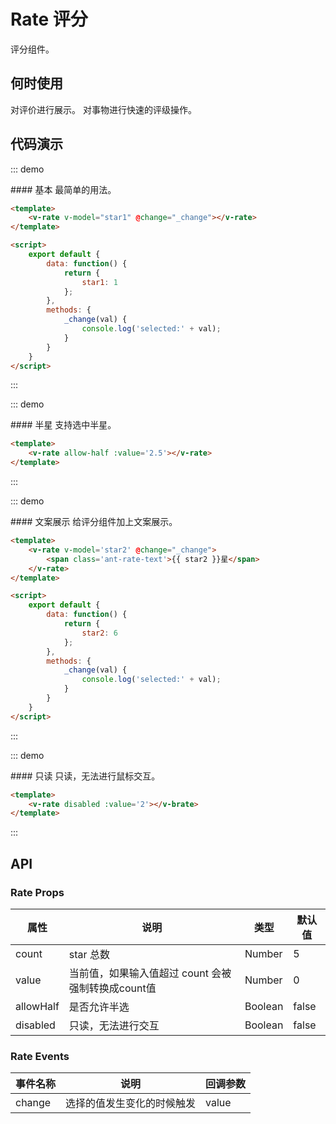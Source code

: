 <script>
  export default {
      data: function() {
          return {
              star1: 1,
              star2: 6,
          };
      },
      methods: {
          _change(val) {
              console.log('selected:' + val);
          }
      }
  }
</script>


# Rate 评分

评分组件。

## 何时使用

对评价进行展示。
对事物进行快速的评级操作。

## 代码演示

::: demo
<summary>
  #### 基本
  最简单的用法。
</summary>

```html
<template>
    <v-rate v-model="star1" @change="_change"></v-rate>
</template>

<script>
    export default {
        data: function() {
            return {
                star1: 1
            };
        },
        methods: {
            _change(val) {
                console.log('selected:' + val);
            }
        }
    }
</script>
```
:::

::: demo
<summary>
  #### 半星
  支持选中半星。
</summary>

```html
<template>
    <v-rate allow-half :value='2.5'></v-rate>
</template>
```
:::

::: demo
<summary>
  #### 文案展示
  给评分组件加上文案展示。
</summary>

```html
<template>
    <v-rate v-model='star2' @change="_change">
        <span class='ant-rate-text'>{{ star2 }}星</span>
    </v-rate>
</template>

<script>
    export default {
        data: function() {
            return {
                star2: 6
            };
        },
        methods: {
            _change(val) {
                console.log('selected:' + val);
            }
        }
    }
</script>
```
:::

::: demo
<summary>
  #### 只读
  只读，无法进行鼠标交互。
</summary>

```html
<template>
    <v-rate disabled :value='2'></v-brate>
</template>
```
:::

## API

### Rate Props
| 属性        | 说明           | 类型               | 默认值       |
|------------|----------------|-------------------|-------------|
| count    | star 总数 | Number | 5 |
| value | 当前值，如果输入值超过 count 会被强制转换成count值 | Number | 0 |
| allowHalf | 是否允许半选   | Boolean | false |
| disabled | 只读，无法进行交互 | Boolean | false |

### Rate Events
| 事件名称 | 说明 | 回调参数 |
|---------- |-------- |---------- |
| change | 选择的值发生变化的时候触发 | value |

